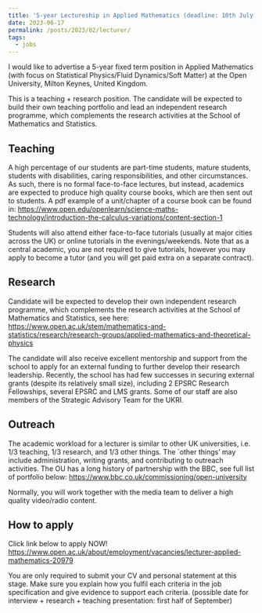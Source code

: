 ```yaml
---
title: '5-year Lectureship in Applied Mathematics (deadline: 10th July 2023 noon)'
date: 2023-06-17
permalink: /posts/2023/02/lecturer/
tags:
  - jobs
---
```


I would like to advertise a 5-year fixed term position in Applied Mathematics (with focus on Statistical Physics/Fluid Dynamics/Soft Matter) at the Open University, Milton Keynes, United Kingdom. 

This is a teaching + research position. The candidate will be expected to build their own teaching portfolio and lead an independent research programme, which complements the research activities at the School of Mathematics and Statistics. 
 
## Teaching

A high percentage of our students are part-time students, mature students, students with disabilities, caring responsibilities, and other circumstances. As such, there is no formal face-to-face lectures, but instead, academics are expected to produce high quality course books, which are then sent out to students.  A pdf example of a unit/chapter of a course book can be found in:
<https://www.open.edu/openlearn/science-maths-technology/introduction-the-calculus-variations/content-section-1>

Students will also attend either face-to-face tutorials (usually at major cities across the UK) or online tutorials in the evenings/weekends. Note that as a central academic, you are not required to give tutorials, however you may apply to become a tutor (and you will get paid extra on a separate contract).
 
## Research

Candidate will be expected to develop their own independent research programme, which complements the research activities at the School of Mathematics and Statistics, see here:
<https://www.open.ac.uk/stem/mathematics-and-statistics/research/research-groups/applied-mathematics-and-theoretical-physics>

The candidate will also receive excellent mentorship and support from the school to apply for an external funding to further develop their research leadership. Recently, the school has had few successes in securing external grants (despite its relatively small size), including 2 EPSRC Research Fellowships, several EPSRC and LMS grants. Some of our staff are also members of the Strategic Advisory Team for the UKRI. 
 
## Outreach

The academic workload for a lecturer is similar to other UK universities, i.e. 1/3 teaching, 1/3 research, and 1/3 other things. The `other things’ may include administration, writing grants, and contributing to outreach activities. The OU has a long history of partnership with the BBC, see full list of portfolio below:
<https://www.bbc.co.uk/commissioning/open-university>

Normally, you will work together with the media team to deliver a high quality video/radio content.
 
## How to apply

Click link below to apply NOW!
<https://www.open.ac.uk/about/employment/vacancies/lecturer-applied-mathematics-20979>

You are only required to submit your CV and personal statement at this stage. Make sure you explain how you fulfil each criteria in the job specification and give evidence to support each criteria.
(possible date for interview + research + teaching presentation: first half of September)



